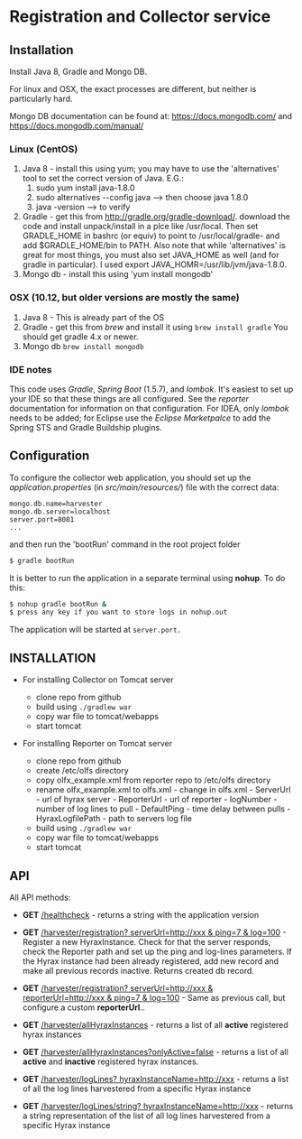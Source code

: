# Registration and Collector service

## Installation
Install Java 8, Gradle and Mongo DB.

For linux and OSX, the exact processes are different, but neither 
is particularly hard.

Mongo DB documentation can be found at: https://docs.mongodb.com/
and https://docs.mongodb.com/manual/

### Linux (CentOS)
1. Java 8 - install this using yum; you may have to use the
   'alternatives' tool to set the correct version of Java. E.G.:
   1. sudo yum install java-1.8.0
   1. sudo alternatives --config java --> then choose java 1.8.0
   1. java -version --> to verify
1. Gradle - get this from http://gradle.org/gradle-download/.
   download the code and install unpack/install in a plce like
   /usr/local. Then set GRADLE_HOME in bashrc (or equiv) to
   point to /usr/local/gradle-<version> and add $GRADLE_HOME/bin
   to PATH. Also note that while 'alternatives' is great for most
   things, you must also set JAVA_HOME as well (and for gradle
   in particular). I used export JAVA_HOMR=/usr/lib/jvm/java-1.8.0.
1. Mongo db - install this using 'yum install mongodb'

### OSX (10.12, but older versions are mostly the same)
1. Java 8 - This is already part of the OS
1. Gradle - get this from _brew_ and install it using 
```brew install gradle```
You should get gradle 4.x or newer. 
1. Mongo db ```brew install mongodb```

### IDE notes
This code uses _Gradle_, _Spring Boot_ (1.5.7), and _lombok_. It's easiest to
set up your IDE so that these things are all configured. See the 
_reporter_ documentation for information on that configuration. For
IDEA, only _lombok_ needs to be added; for Eclipse use the _Eclipse Marketpalce_
to add the Spring STS and Gradle Buildship plugins.

## Configuration 
To configure the collector web application, you should set up the
_application.properties_ (in _src/main/resources/_) file with the
correct data:

```
mongo.db.name=harvester
mongo.db.server=localhost
server.port=8081
...
```

and then run the 'bootRun' command in the root project folder

```sh
$ gradle bootRun
```

It is better to run the application in a separate terminal using **nohup**.
To do this:

```sh
$ nohup gradle bootRun &
$ press any key if you want to store logs in nohup.out
```

The application will be started at `server.port.`

## INSTALLATION
* For installing Collector on Tomcat server
     - clone repo from github
     - build using ```./gradlew war ```
     - copy war file to tomcat/webapps
     - start tomcat


* For installing Reporter on Tomcat server
     - clone repo from github
     - create /etc/olfs directory
     - copy olfx_example.xml from reporter repo to /etc/olfs directory
     - rename olfx_example.xml to olfs.xml
           - change in olfs.xml
           - ServerUrl - url of hyrax server
           - ReporterUrl - url of reporter
           - logNumber - number of log lines to pull
           - DefaultPing - time delay between pulls
           - HyraxLogfilePath - path to servers log file
     - build using ```./gradlew war```
     - copy war file to tomcat/webapps
     - start tomcat

## API
All API methods:
* **GET** [/healthcheck]() - returns a string with the application version

* **GET** [/harvester/registration? serverUrl=http://xxx & ping=7 &
log=100]() - Register a new HyraxInstance. Check for that the server responds,
check the Reporter path and set up the ping and log-lines parameters. If
the Hyrax instance had been already registered, add new record and
make all previous records inactive. Returns created db record.

* **GET** [/harvester/registration? serverUrl=http://xxx &
reporterUrl=http://xxx & ping=7 & log=100]() - Same as previous call,
but configure a custom **reporterUrl**..

* **GET** [/harvester/allHyraxInstances]() - returns a list of all
**active** registered hyrax instances

* **GET** [/harvester/allHyraxInstances?onlyActive=false]() - returns
a  list of all **active** and **inactive** registered hyrax instances.

* **GET** [/harvester/logLines? hyraxInstanceName=http://xxx]() -
returns a list of all the log lines harvestered from a specific Hyrax
instance

* **GET** [/harvester/logLines/string? hyraxInstanceName=http://xxx]() - 
returns a string representation of the list of all log lines
harvestered from a specific Hyrax instance
